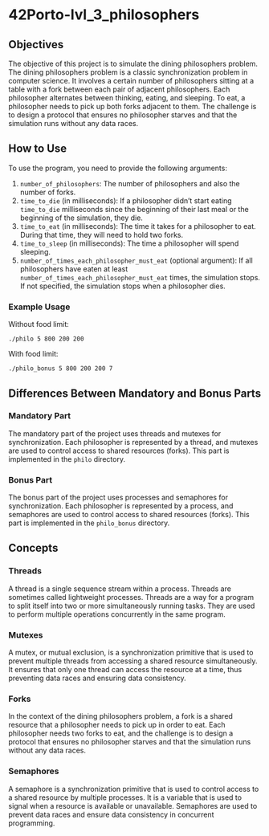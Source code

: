 # 42Porto-lvl_3_philosophers

## Objectives

The objective of this project is to simulate the dining philosophers problem. The dining philosophers problem is a classic synchronization problem in computer science. It involves a certain number of philosophers sitting at a table with a fork between each pair of adjacent philosophers. Each philosopher alternates between thinking, eating, and sleeping. To eat, a philosopher needs to pick up both forks adjacent to them. The challenge is to design a protocol that ensures no philosopher starves and that the simulation runs without any data races.

## How to Use

To use the program, you need to provide the following arguments:

1. `number_of_philosophers`: The number of philosophers and also the number of forks.
2. `time_to_die` (in milliseconds): If a philosopher didn’t start eating `time_to_die` milliseconds since the beginning of their last meal or the beginning of the simulation, they die.
3. `time_to_eat` (in milliseconds): The time it takes for a philosopher to eat. During that time, they will need to hold two forks.
4. `time_to_sleep` (in milliseconds): The time a philosopher will spend sleeping.
5. `number_of_times_each_philosopher_must_eat` (optional argument): If all philosophers have eaten at least `number_of_times_each_philosopher_must_eat` times, the simulation stops. If not specified, the simulation stops when a philosopher dies.

### Example Usage

Without food limit:
```
./philo 5 800 200 200
```

With food limit:
```
./philo_bonus 5 800 200 200 7
```

## Differences Between Mandatory and Bonus Parts

### Mandatory Part

The mandatory part of the project uses threads and mutexes for synchronization. Each philosopher is represented by a thread, and mutexes are used to control access to shared resources (forks). This part is implemented in the `philo` directory.

### Bonus Part

The bonus part of the project uses processes and semaphores for synchronization. Each philosopher is represented by a process, and semaphores are used to control access to shared resources (forks). This part is implemented in the `philo_bonus` directory.

## Concepts

### Threads

A thread is a single sequence stream within a process. Threads are sometimes called lightweight processes. Threads are a way for a program to split itself into two or more simultaneously running tasks. They are used to perform multiple operations concurrently in the same program.

### Mutexes

A mutex, or mutual exclusion, is a synchronization primitive that is used to prevent multiple threads from accessing a shared resource simultaneously. It ensures that only one thread can access the resource at a time, thus preventing data races and ensuring data consistency.

### Forks

In the context of the dining philosophers problem, a fork is a shared resource that a philosopher needs to pick up in order to eat. Each philosopher needs two forks to eat, and the challenge is to design a protocol that ensures no philosopher starves and that the simulation runs without any data races.

### Semaphores

A semaphore is a synchronization primitive that is used to control access to a shared resource by multiple processes. It is a variable that is used to signal when a resource is available or unavailable. Semaphores are used to prevent data races and ensure data consistency in concurrent programming.
